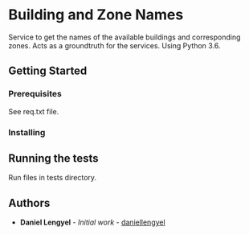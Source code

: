# Building and Zone Names

Service to get the names of the available buildings and corresponding zones. Acts as a groundtruth for the services. Using Python 3.6.

## Getting Started


### Prerequisites

See req.txt file. 

### Installing

## Running the tests

Run files in tests directory. 

## Authors

* **Daniel Lengyel** - *Initial work* - [daniellengyel](https://github.com/daniellengyel)
